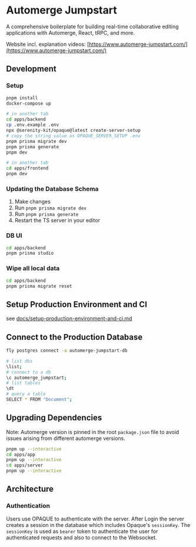 # Automerge Jumpstart

A comprehensive boilerplate for building real-time
collaborative editing applications with Automerge, React,
tRPC, and more.

Website incl. explanation videos: [https://www.automerge-jumpstart.com/](https://www.automerge-jumpstart.com/)

## Development

### Setup

```sh
pnpm install
docker-compose up
```

```sh
# in another tab
cd apps/backend
cp .env.example .env
npx @serenity-kit/opaque@latest create-server-setup
# copy the string value as OPAQUE_SERVER_SETUP .env
pnpm prisma migrate dev
pnpm prisma generate
pnpm dev
```

```sh
# in another tab
cd apps/frontend
pnpm dev
```

### Updating the Database Schema

1. Make changes
2. Run `pnpm prisma migrate dev`
3. Run `pnpm prisma generate`
4. Restart the TS server in your editor

### DB UI

```bash
cd apps/backend
pnpm prisma studio
```

### Wipe all local data

```bash
cd apps/backend
pnpm prisma migrate reset
```

## Setup Production Environment and CI

see [docs/setup-production-environment-and-ci.md](docs/setup-production-environment-and-ci.md)

## Connect to the Production Database

```sh
fly postgres connect -a automerge-jumpstart-db
```

```sh
# list dbs
\list;
# connect to a db
\c automerge_jumpstart;
# list tables
\dt
# query a table
SELECT * FROM "Document";
```

## Upgrading Dependencies

Note: Automerge version is pinned in the root `package.json` file to avoid issues arising from different automerge versions.

```sh
pnpm up --interactive
cd apps/app
pnpm up --interactive
cd apps/server
pnpm up --interactive
```

## Architecture

### Authentication

Users use OPAQUE to authenticate with the server. After Login the server creates a session in the database which includes Opaque's `sessionKey`. The `sessionKey` is used as `bearer` token to authenticate the user for authenticated requests and also to connect to the Websocket.

